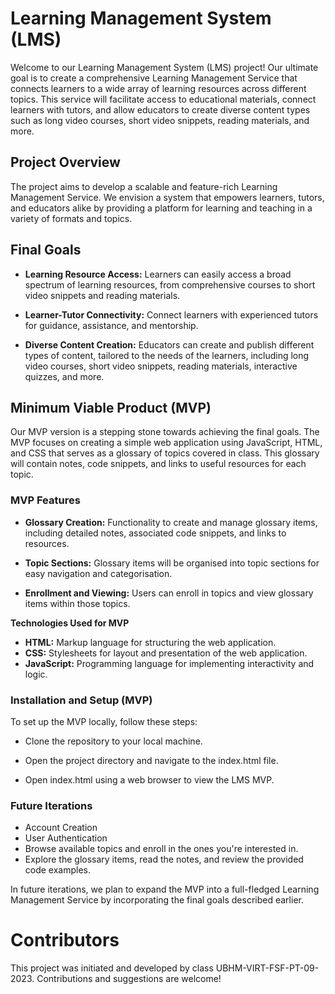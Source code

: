 # Learning Management System (LMS)
Welcome to our Learning Management System (LMS) project! Our ultimate goal is to create a comprehensive Learning Management Service that connects learners to a wide array of learning resources across different topics. This service will facilitate access to educational materials, connect learners with tutors, and allow educators to create diverse content types such as long video courses, short video snippets, reading materials, and more.

## Project Overview
The project aims to develop a scalable and feature-rich Learning Management Service. We envision a system that empowers learners, tutors, and educators alike by providing a platform for learning and teaching in a variety of formats and topics.

## Final Goals

   - **Learning Resource Access:** Learners can easily access a broad spectrum of learning resources, from comprehensive courses to short video snippets and reading materials.

   - **Learner-Tutor Connectivity:** Connect learners with experienced tutors for guidance, assistance, and mentorship.

   - **Diverse Content Creation:** Educators can create and publish different types of content, tailored to the needs of the learners, including long video courses, short video snippets, reading materials, interactive quizzes, and more.

## Minimum Viable Product (MVP)
Our MVP version is a stepping stone towards achieving the final goals. The MVP focuses on creating a simple web application using JavaScript, HTML, and CSS that serves as a glossary of topics covered in class. This glossary will contain notes, code snippets, and links to useful resources for each topic.

### MVP Features
   - **Glossary Creation:** Functionality to create and manage glossary items, including detailed notes, associated code snippets, and links to resources.

   - **Topic Sections:** Glossary items will be organised into topic sections for easy navigation and categorisation.

   - **Enrollment and Viewing:** Users can enroll in topics and view glossary items within those topics.

**Technologies Used for MVP**
   - **HTML:** Markup language for structuring the web application.
   - **CSS:** Stylesheets for layout and presentation of the web application.
   - **JavaScript:** Programming language for implementing interactivity and logic.

### Installation and Setup (MVP)
To set up the MVP locally, follow these steps:

   - Clone the repository to your local machine.

   - Open the project directory and navigate to the index.html file.

   - Open index.html using a web browser to view the LMS MVP.

### Future Iterations
  - Account Creation
  - User Authentication
  - Browse available topics and enroll in the ones you're interested in.
  - Explore the glossary items, read the notes, and review the provided code examples.

In future iterations, we plan to expand the MVP into a full-fledged Learning Management Service by incorporating the final goals described earlier.

# Contributors
This project was initiated and developed by class UBHM-VIRT-FSF-PT-09-2023. Contributions and suggestions are welcome!
